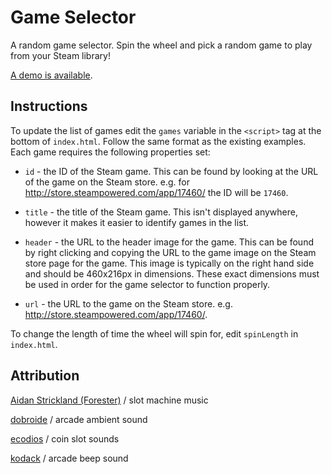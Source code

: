 Game Selector
===============

A random game selector. Spin the wheel and pick a random game to play from your Steam library!

[A demo is available](http://hazardu5.github.io/game-selector/index.html).

## Instructions

To update the list of games edit the `games` variable in the `<script>` tag at the bottom of `index.html`. Follow the
same format as the existing examples. Each game requires the following properties set:

*   `id` - the ID of the Steam game. This can be found by looking at the URL of the game on the Steam store. 
    e.g. for http://store.steampowered.com/app/17460/ the ID will be `17460`.
    
*   `title` - the title of the Steam game. This isn't displayed anywhere, however it makes it easier to identify games
    in the list.

*   `header` - the URL to the header image for the game. This can be found by right clicking and copying the URL to the
    game image on the Steam store page for the game. This image is typically on the right hand side and should be 
    460x216px in dimensions. These exact dimensions must be used in order for the game selector to function properly.
    
*   `url` - the URL to the game on the Steam store. e.g. http://store.steampowered.com/app/17460/.

To change the length of time the wheel will spin for, edit `spinLength` in `index.html`.

## Attribution

[Aidan Strickland (Forester)](https://soundcloud.com/aidan-strickland/) / slot machine music

[dobroide](https://www.freesound.org/people/dobroide/) / arcade ambient sound

[ecodios](https://www.freesound.org/people/ecodios/) / coin slot sounds

[kodack](https://www.freesound.org/people/kodack/) / arcade beep sound
